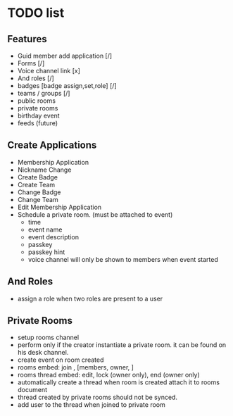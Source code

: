 # TODO list

## Features
- Guid member add application [/]
- Forms [/]
- Voice channel link [x]
- And roles  [/]
- badges [badge assign,set,role] [/]
- teams / groups [/]
- public rooms
- private rooms
- birthday event
- feeds (future)


## Create Applications
- Membership Application
- Nickname Change
- Create Badge
- Create Team
- Change Badge
- Change Team
- Edit Membership Application
- Schedule a private room. (must be attached to event)
  - time
  - event name
  - event description
  - passkey
  - passkey hint
  - voice channel will only be shown to members when event started

## And Roles
- assign a role when two roles are present to a user

## Private Rooms
- setup rooms channel
- perform only if the creator instantiate a private room. it can be found on his desk channel.
- create event on room created
- rooms embed: join , [members, owner, ]
- rooms thread embed: edit, lock (owner only), end (owner only)
- automatically create a thread when room is created attach it to rooms document
- thread created by private rooms should not be synced.
- add user to the thread when joined to private room




